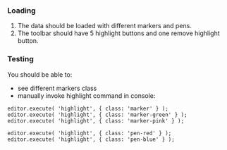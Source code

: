 ### Loading

1. The data should be loaded with different markers and pens.
2. The toolbar should have 5 highlight buttons and one remove highlight button. 

### Testing

You should be able to:
- see different markers class
- manually invoke highlight command in console:

```
editor.execute( 'highlight', { class: 'marker' } );
editor.execute( 'highlight', { class: 'marker-green' } );
editor.execute( 'highlight', { class: 'marker-pink' } );
	
editor.execute( 'highlight', { class: 'pen-red' } );
editor.execute( 'highlight', { class: 'pen-blue' } );	 
```
